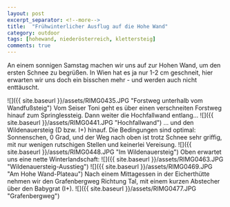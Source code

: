 ```yaml
---
layout: post
excerpt_separator: <!--more-->
title:  "Frühwinterlicher Ausflug auf die Hohe Wand"
category: outdoor
tags: [hohewand, niederösterreich, klettersteig]
comments: true
---
```

An einem sonnigen Samstag machen wir uns auf zur Hohen Wand, um den ersten Schnee zu begrüßen. In Wien hat es ja nur 1-2 cm geschneit, hier erwarten wir uns doch ein bisschen mehr - und werden auch nicht enttäuscht.

<!--more-->

![]({{ site.baseurl }}/assets/RIMG0435.JPG "Forstweg unterhalb vom Wandfußsteig")
Vom Seiser Toni geht es über einen verschneiten Forstweg hinauf zum Springlessteig. Dann weiter die Hochfallwand entlang...
![]({{ site.baseurl }}/assets/RIMG0441.JPG "Hochfallwand")
... und den Wildenauersteig (D bzw. I+) hinauf. Die Bedingungen sind optimal: Sonnenschen, 0 Grad, und der Weg nach oben ist trotz Schnee sehr griffig, mit nur wenigen rutschigen Stellen und keinerlei Vereisung.
![]({{ site.baseurl }}/assets/RIMG0448.JPG "Im Wildenauersteig")
Oben erwartet uns eine nette Winterlandschaft:
![]({{ site.baseurl }}/assets/RIMG0463.JPG "Wildenauersteig-Ausstieg")
![]({{ site.baseurl }}/assets/RIMG0469.JPG "Am Hohe Wand-Plateau")
Nach einem Mittagessen in der Eicherthütte nehmen wir den Grafenbergweg Richtung Tal, mit einem kurzen Abstecher über den Babygrat (I+).
![]({{ site.baseurl }}/assets/RIMG0477.JPG "Grafenbergweg")
